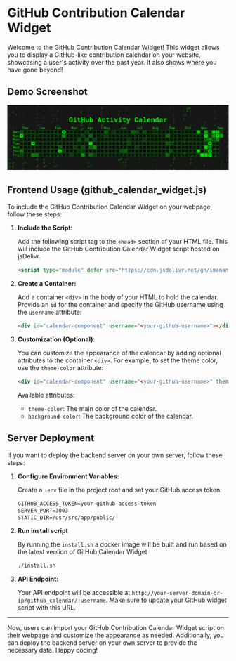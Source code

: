 # GitHub Contribution Calendar Widget

Welcome to the GitHub Contribution Calendar Widget! This widget allows you to display a GitHub-like contribution calendar on your website, showcasing a user's activity over the past year. It also shows where you have gone beyond!

## Demo Screenshot

![Demo Screenshot Image](https://raw.githubusercontent.com/imananoosheh/github-contributions-fetch/main/Screenshot_2024-01-04_at_12-44-28_Iman_Anoosheh_Portfolio.png)

## Frontend Usage (github_calendar_widget.js)

To include the GitHub Contribution Calendar Widget on your webpage, follow these steps:

1. **Include the Script:**

   Add the following script tag to the `<head>` section of your HTML file. This will include the GitHub Contribution Calendar Widget script hosted on jsDelivr.

   ```html
   <script type="module" defer src="https://cdn.jsdelivr.net/gh/imananoosheh/github-contributions-fetch@latest/github_calendar_widget.js"></script>
   ```

2. **Create a Container:**

   Add a container `<div>` in the body of your HTML to hold the calendar. Provide an `id` for the container and specify the GitHub username using the `username` attribute:

   ```html
   <div id="calendar-component" username="<your-github-username>"></div>
   ```

3. **Customization (Optional):**

   You can customize the appearance of the calendar by adding optional attributes to the container `<div>`. For example, to set the theme color, use the `theme-color` attribute:

   ```html
   <div id="calendar-component" username="<your-github-username>" theme-color="#4285f4"></div>
   ```

   Available attributes:
   - `theme-color`: The main color of the calendar.
   - `background-color`: The background color of the calendar.

## Server Deployment

If you want to deploy the backend server on your own server, follow these steps:

1. **Configure Environment Variables:**

   Create a `.env` file in the project root and set your GitHub access token:

   ```env
   GITHUB_ACCESS_TOKEN=your-github-access-token
   SERVER_PORT=3003
   STATIC_DIR=/usr/src/app/public/
   ```

2. **Run install script**

   By running the `install.sh` a docker image will be built and run based on the latest version of GitHub Calendar Widget

   ```bash
   ./install.sh
   ```

3. **API Endpoint:**

   Your API endpoint will be accessible at `http://your-server-domain-or-ip/github_calendar/:username`. Make sure to update your GitHub widget script with this URL.

---
Now, users can import your GitHub Contribution Calendar Widget script on their webpage and customize the appearance as needed. Additionally, you can deploy the backend server on your own server to provide the necessary data. Happy coding!
